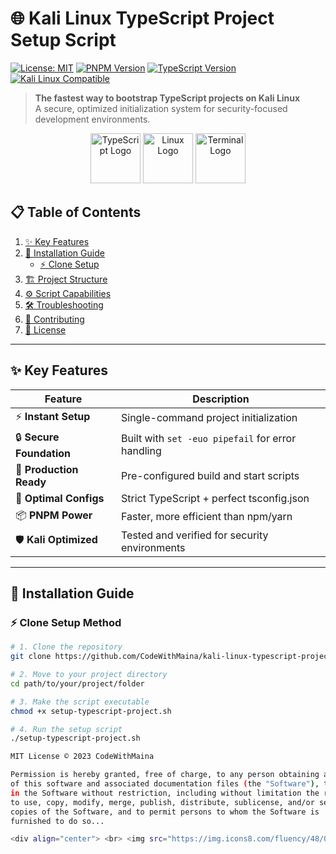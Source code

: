 # 🌐 Kali Linux TypeScript Project Setup Script

[![License: MIT](https://img.shields.io/badge/License-MIT-yellow.svg)](https://opensource.org/licenses/MIT)
[![PNPM Version](https://img.shields.io/badge/pnpm-%3E%3D7.0.0-%23F69220)](https://pnpm.io/)
[![TypeScript Version](https://img.shields.io/badge/TypeScript-%5E5.0.0-%233178C6)](https://www.typescriptlang.org/)
[![Kali Linux Compatible](https://img.shields.io/badge/Kali_Linux-Compatible-%23557C94)](https://www.kali.org/)

> **The fastest way to bootstrap TypeScript projects on Kali Linux**  
> A secure, optimized initialization system for security-focused development environments.

<div align="center">
  <img src="https://img.icons8.com/color/96/000000/typescript.png" alt="TypeScript Logo" width="80"/>
  <img src="https://img.icons8.com/color/96/000000/linux.png" alt="Linux Logo" width="80"/> 
  <img src="https://img.icons8.com/color/96/000000/console.png" alt="Terminal Logo" width="80"/>
</div>

## 📋 Table of Contents
1. [✨ Key Features](#-key-features)
2. [🚀 Installation Guide](#-installation-guide)
   - [⚡ Clone Setup](#-clone-setup)
3. [🏗 Project Structure](#-project-structure)
4. [⚙️ Script Capabilities](#️-script-capabilities)
5. [🛠 Troubleshooting](#-troubleshooting)
6. [🤝 Contributing](#-contributing)
7. [📜 License](#-license)

---

## ✨ Key Features

<div class="features-grid">

| Feature | Description |
|---------|-------------|
| ⚡ **Instant Setup** | Single-command project initialization |
| 🔒 **Secure Foundation** | Built with `set -euo pipefail` for error handling |
| 🚢 **Production Ready** | Pre-configured build and start scripts |
| 🧩 **Optimal Configs** | Strict TypeScript + perfect tsconfig.json |
| 📦 **PNPM Power** | Faster, more efficient than npm/yarn |
| 🛡️ **Kali Optimized** | Tested and verified for security environments |

</div>

---

## 🚀 Installation Guide

### ⚡ Clone Setup Method

```bash
# 1. Clone the repository
git clone https://github.com/CodeWithMaina/kali-linux-typescript-project-setup-script.git

# 2. Move to your project directory
cd path/to/your/project/folder

# 3. Make the script executable
chmod +x setup-typescript-project.sh

# 4. Run the setup script
./setup-typescript-project.sh

MIT License © 2023 CodeWithMaina

Permission is hereby granted, free of charge, to any person obtaining a copy
of this software and associated documentation files (the "Software"), to deal
in the Software without restriction, including without limitation the rights
to use, copy, modify, merge, publish, distribute, sublicense, and/or sell
copies of the Software, and to permit persons to whom the Software is
furnished to do so...

<div align="center"> <br> <img src="https://img.icons8.com/fluency/48/000000/console.png" width="20"/> <em>Happy coding from the Kali Linux community!</em> <img src="https://img.icons8.com/color/48/000000/linux.png" width="20"/> <br><br> <sub>Made with ❤️ by CodeWithMaina</sub> </div> ```
